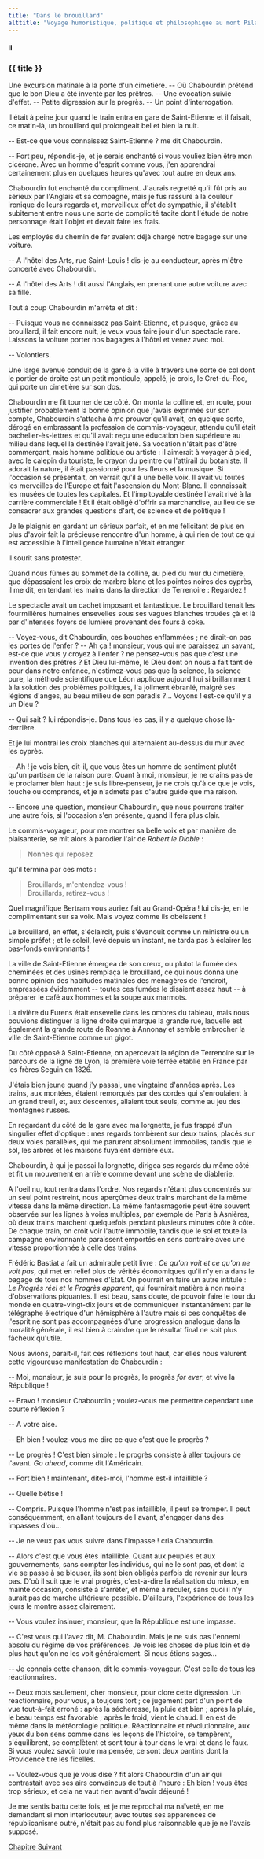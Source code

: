 ```yaml
---
title: "Dans le brouillard"
alttitle: "Voyage humoristique, politique et philosophique au mont Pilat"
---
```


#### II

### {{ title }}

<div class="tltr">

Une excursion matinale à la porte d'un cimetière. -- Où Chabourdin prétend que
le bon Dieu a été inventé par les prêtres. -- Une évocation suivie d'effet. --
Petite digression sur le progrès. -- Un point d'interrogation.

</div>

Il était à peine jour quand le train entra en gare de Saint-Etienne et il
faisait, ce matin-là, un brouillard qui prolongeait bel et bien la nuit.

-- Est-ce que vous connaissez Saint-Etienne ? me dit Chabourdin.

-- Fort peu, répondis-je, et je serais enchanté si vous vouliez bien être mon
cicérone. Avec un homme d'esprit comme vous, j'en apprendrai certainement plus
en quelques heures qu'avec tout autre en deux ans.

Chabourdin fut enchanté du compliment. J'aurais regretté qu'il fût pris au
sérieux par l'Anglais et sa compagne, mais je fus rassuré à la couleur ironique
de leurs regards et, merveilleux effet de sympathie, il s'établit subitement
entre nous une sorte de complicité tacite dont l'étude de notre personnage était
l'objet et devait faire les frais.

Les employés du chemin de fer avaient déjà chargé notre bagage sur une voiture.

-- A l'hôtel des Arts, rue Saint-Louis ! dis-je au conducteur, après m'être
concerté avec Chabourdin.

-- A l'hôtel des Arts ! dit aussi l'Anglais, en prenant une autre voiture avec
sa fille.

Tout à coup Chabourdin m'arrêta et dit :

-- Puisque vous ne connaissez pas Saint-Etienne, et puisque, grâce au
brouillard, il fait encore nuit, je veux vous faire jouir d'un spectacle rare.
Laissons la voiture porter nos bagages à l'hôtel et venez avec moi.

-- Volontiers.

Une large avenue conduit de la gare à la ville à travers une sorte de col dont
le portier de droite est un petit monticule, appelé, je crois, le Cret-du-Roc,
qui porte un cimetière sur son dos.

Chabourdin me fit tourner de ce côté. On monta la colline et, en route, pour
justifier probablement la bonne opinion que j'avais exprimée sur son compte,
Chabourdin s'attacha à me prouver qu'il avait, en quelque sorte, dérogé en
embrassant la profession de commis-voyageur, attendu qu'il était
bachelier-ès-lettres et qu'il avait reçu une éducation bien supérieure au milieu
dans lequel la destinée l'avait jeté. Sa vocation n'était pas d'être commerçant,
mais homme politique ou artiste : il aimerait à voyager à pied, avec le calepin
du touriste, le crayon du peintre ou l'attirail du botaniste. Il adorait la
nature, il était passionné pour les fleurs et la musique. Si l'occasion se
présentait, on verrait qu'il a une belle voix. Il avait vu toutes les merveilles
de l'Europe et fait l'ascension du Mont-Blanc. Il connaissait les musées de
toutes les capitales. Et l'impitoyable destinée l'avait rivé à la carrière
commerciale ! Et il était obligé d'offrir sa marchandise, au lieu de se
consacrer aux grandes questions d'art, de science et de politique !

Je le plaignis en gardant un sérieux parfait, et en me félicitant de plus en
plus d'avoir fait la précieuse rencontre d'un homme, à qui rien de tout ce qui
est accessible à l'intelligence humaine n'était étranger.

Il sourit sans protester.

Quand nous fûmes au sommet de la colline, au pied du mur du cimetière, que
dépassaient les croix de marbre blanc et les pointes noires des cyprès, il me
dit, en tendant les mains dans la direction de Terrenoire : Regardez !

Le spectacle avait un cachet imposant et fantastique. Le brouillard tenait les
fourmilières humaines ensevelies sous ses vagues blanches trouées çà et là par
d'intenses foyers de lumière provenant des fours à coke.

-- Voyez-vous, dit Chabourdin, ces bouches enflammées ; ne dirait-on pas les
portes de l'enfer ? -- Ah ça ! monsieur, vous qui me paraissez un savant,
est-ce que vous y croyez à l'enfer ? ne pensez-vous pas que c'est une invention
des prêtres ? Et Dieu lui-même, le Dieu dont on nous a fait tant de peur dans
notre enfance, n'estimez-vous pas que la science, la science pure, la méthode
scientifique que Léon applique aujourd'hui si brillamment à la solution des
problèmes politiques, l'a joliment ébranlé, malgré ses légions d'anges, au beau
milieu de son paradis ?... Voyons ! est-ce qu'il y a un Dieu ?

-- Qui sait ? lui répondis-je. Dans tous les cas, il y a quelque chose
là-derrière.

Et je lui montrai les croix blanches qui alternaient au-dessus du mur avec les
cyprès.

-- Ah ! je vois bien, dit-il, que vous êtes un homme de sentiment plutôt qu'un
partisan de la raison pure. Quant à moi, monsieur, je ne crains pas de le
proclamer bien haut : je suis libre-penseur, je ne crois qu'à ce que je vois,
touche ou comprends, et je n'admets pas d'autre guide que ma raison.

-- Encore une question, monsieur Chabourdin, que nous pourrons traiter une autre
fois, si l'occasion s'en présente, quand il fera plus clair.

Le commis-voyageur, pour me montrer sa belle voix et par manière de
plaisanterie, se mit alors à parodier l'air de _Robert le Diable_ :

> Nonnes qui reposez

qu'il termina par ces mots :

> Brouillards, m'entendez-vous !\
> Brouillards, retirez-vous !

Quel magnifique Bertram vous auriez fait au Grand-Opéra ! lui dis-je, en le
complimentant sur sa voix. Mais voyez comme ils obéissent !

Le brouillard, en effet, s'éclaircit, puis s'évanouit comme un ministre ou un
simple préfet ; et le soleil, levé depuis un instant, ne tarda pas à éclairer
les bas-fonds environnants !

La ville de Saint-Etienne émergea de son creux, ou plutot la fumée des cheminées
et des usines remplaça le brouillard, ce qui nous donna une bonne opinion des
habitudes matinales des ménagères de l'endroit, empressées évidemment -- toutes
ces fumées le disaient assez haut -- à préparer le café aux hommes et la soupe
aux marmots.

La rivière du Furens était ensevelie dans les ombres du tableau, mais nous
pouvions distinguer la ligne droite qui marque la grande rue, laquelle est
également la grande route de Roanne à Annonay et semble embrocher la ville de
Saint-Etienne comme un gigot.

Du côté opposé à Saint-Etienne, on apercevait la région de Terrenoire sur le
parcours de la ligne de Lyon, la première voie ferrée établie en France par les
frères Seguin en 1826.

J'étais bien jeune quand j'y passai, une vingtaine d'années après. Les trains,
aux montées, étaient remorqués par des cordes qui s'enroulaient à un grand
treuil, et, aux descentes, allaient tout seuls, comme au jeu des montagnes
russes.

En regardant du côté de la gare avec ma lorgnette, je fus frappé d'un singulier
effet d'optique : mes regards tombèrent sur deux trains, placés sur deux voies
parallèles, qui me parurent absolument immobiles, tandis que le sol, les arbres
et les maisons fuyaient derrière eux.

Chabourdin, à qui je passai la lorgnette, dirigea ses regards du même côté et
fit un mouvement en arrière comme devant une scène de diablerie.

A l'oeil nu, tout rentra dans l'ordre. Nos regards n'étant plus concentrés sur
un seul point restreint, nous aperçûmes deux trains marchant de la même vitesse
dans la même direction. La même fantasmagorie peut être souvent observée sur les
lignes à voies multiples, par exemple de Paris à Asnières, où deux trains
marchent quelquefois pendant plusieurs minutes côte à côte. De chaque train, on
croit voir l'autre immobile, tandis que le sol et toute la campagne environnante
paraissent emportés en sens contraire avec une vitesse proportionnée à celle des
trains.

Frédéric Bastiat a fait un admirable petit livre : _Ce qu'on voit et ce qu'on ne
voit pas_, qui met en relief plus de vérités économiques qu'il n'y en a dans le
bagage de tous nos hommes d'Etat. On pourrait en faire un autre intitulé : _Le
Progrès réel et le Progrès apparent_, qui fournirait matière à non moins
d'observations piquantes. Il est beau, sans doute, de pouvoir faire le tour du
monde en quatre-vingt-dix jours et de communiquer instantanément par le
télégraphe électrique d'un hémisphère à l'autre mais si ces conquêtes de
l'esprit ne sont pas accompagnées d'une progression analogue dans la moralité
générale, il est bien à craindre que le résultat final ne soit plus fâcheux
qu'utile.

Nous avions, paraît-il, fait ces réflexions tout haut, car elles nous valurent
cette vigoureuse manifestation de Chabourdin :

-- Moi, monsieur, je suis pour le progrès, le progrès _for ever_, et vive la
République !

-- Bravo ! monsieur Chabourdin ; voulez-vous me permettre cependant une courte
réflexion ?

-- A votre aise.

-- Eh bien ! voulez-vous me dire ce que c'est que le progrès ?

-- Le progrès ! C'est bien simple : le progrès consiste à aller toujours de
l'avant. _Go ahead_, comme dit l'Américain.

-- Fort bien ! maintenant, dites-moi, l'homme est-il infaillible ?

-- Quelle bêtise !

-- Compris. Puisque l'homme n'est pas infaillible, il peut se tromper. Il peut
conséquemment, en allant toujours de l'avant, s'engager dans des impasses
d'où...

-- Je ne veux pas vous suivre dans l'impasse ! cria Chabourdin.

-- Alors c'est que vous êtes infaillible. Quant aux peuples et aux
gouvernements, sans compter les individus, qui ne le sont pas, et dont la vie se
passe à se blouser, ils sont bien obligés parfois de revenir sur leurs pas. D'où
il suit que le vrai progrès, c'est-à-dire la réalisation du mieux, en mainte
occasion, consiste à s'arrêter, et même à reculer, sans quoi il n'y aurait pas
de marche ultérieure possible. D'ailleurs, l'expérience de tous les jours le
montre assez clairement.

-- Vous voulez insinuer, monsieur, que la République est une impasse.

-- C'est vous qui l'avez dit, M. Chabourdin. Mais je ne suis pas l'ennemi absolu
du régime de vos préférences. Je vois les choses de plus loin et de plus haut
qu'on ne les voit généralement. Si nous étions sages...

-- Je connais cette chanson, dit le commis-voyageur. C'est celle de tous les
réactionnaires.

-- Deux mots seulement, cher monsieur, pour clore cette digression. Un
réactionnaire, pour vous, a toujours tort ; ce jugement part d'un point de vue
tout-à-fait erroné : après la sécheresse, la pluie est bien ; après la pluie, le
beau temps est favorable ; après le froid, vient le chaud. Il en est de même
dans la météorologie politique. Réactionnaire et révolutionnaire, aux yeux du
bon sens comme dans les leçons de l'histoire, se tempèrent, s'équilibrent, se
complètent et sont tour à tour dans le vrai et dans le faux. Si vous voulez
savoir toute ma pensée, ce sont deux pantins dont la Providence tire les
ficelles.

-- Voulez-vous que je vous  dise ? fit alors Chabourdin d'un air qui contrastait
avec ses airs convaincus de tout à l'heure : Eh bien ! vous êtes trop sérieux,
et cela ne vaut rien avant d'avoir déjeuné !

Je me sentis battu cette fois, et je me reprochai ma naïveté, en me demandant si
mon interlocuteur, avec toutes ses apparences de républicanisme outré, n'était
pas au fond plus raisonnable que je ne l'avais supposé.

<div id="next">

[Chapitre Suivant](03.html)

</div>
